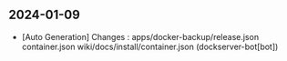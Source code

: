 
## 2024-01-09
 * [Auto Generation] Changes : apps/docker-backup/release.json container.json wiki/docs/install/container.json (dockserver-bot[bot])
